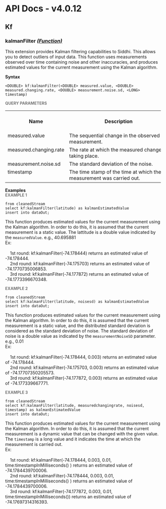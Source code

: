 # API Docs - v4.0.12

## Kf

### kalmanFilter *<a target="_blank" href="https://wso2.github.io/siddhi/documentation/siddhi-4.0/#function">(Function)</a>*

<p style="word-wrap: break-word"> This extension provides Kalman filtering capabilities to Siddhi. This allows you to detect outliers of input data. This function uses measurements observed over time containing noise and other inaccuracies, and produces estimated values for the current measurement using the Kalman algorithm.</p>

<span id="syntax" class="md-typeset" style="display: block; font-weight: bold;">Syntax</span>
```
<DOUBLE> kf:kalmanFilter(<DOUBLE> measured.value, <DOUBLE> measured.changing.rate, <DOUBLE> measurement.noise.sd, <LONG> timestamp)
```

<span id="query-parameters" class="md-typeset" style="display: block; color: rgba(0, 0, 0, 0.54); font-size: 12.8px; font-weight: bold;">QUERY PARAMETERS</span>
<table>
    <tr>
        <th>Name</th>
        <th style="min-width: 20em">Description</th>
        <th>Default Value</th>
        <th>Possible Data Types</th>
        <th>Optional</th>
        <th>Dynamic</th>
    </tr>
    <tr>
        <td style="vertical-align: top">measured.value</td>
        <td style="vertical-align: top; word-wrap: break-word">The sequential change in the observed measurement.</td>
        <td style="vertical-align: top"></td>
        <td style="vertical-align: top">DOUBLE</td>
        <td style="vertical-align: top">No</td>
        <td style="vertical-align: top">No</td>
    </tr>
    <tr>
        <td style="vertical-align: top">measured.changing.rate</td>
        <td style="vertical-align: top; word-wrap: break-word">The rate at which the measured change is taking place.</td>
        <td style="vertical-align: top"></td>
        <td style="vertical-align: top">DOUBLE</td>
        <td style="vertical-align: top">No</td>
        <td style="vertical-align: top">No</td>
    </tr>
    <tr>
        <td style="vertical-align: top">measurement.noise.sd</td>
        <td style="vertical-align: top; word-wrap: break-word">The standard deviation of the noise.</td>
        <td style="vertical-align: top"></td>
        <td style="vertical-align: top">DOUBLE</td>
        <td style="vertical-align: top">No</td>
        <td style="vertical-align: top">No</td>
    </tr>
    <tr>
        <td style="vertical-align: top">timestamp</td>
        <td style="vertical-align: top; word-wrap: break-word">The time stamp of the time at which the measurement was carried out.</td>
        <td style="vertical-align: top"></td>
        <td style="vertical-align: top">LONG</td>
        <td style="vertical-align: top">No</td>
        <td style="vertical-align: top">No</td>
    </tr>
</table>

<span id="examples" class="md-typeset" style="display: block; font-weight: bold;">Examples</span>
<span id="example-1" class="md-typeset" style="display: block; color: rgba(0, 0, 0, 0.54); font-size: 12.8px; font-weight: bold;">EXAMPLE 1</span>
```
from cleanedStream 
select kf:kalmanFilter(latitude) as kalmanEstimatedValue 
insert into dataOut;
```
<p style="word-wrap: break-word">This function produces estimated values for the current measurement using the Kalman algorithm. In order to do this, it is assumed that the current measurement is a static value. The lattitude is a double value indicated by the <code>measuredValue</code>.  e.g., 40.695881<br>Ex:&nbsp;&nbsp;&nbsp;&nbsp;<br><br>&nbsp;&nbsp;&nbsp;&nbsp;1st round: kf:kalmanFilter(-74.178444) returns an estimated value of -74.178444.<br>&nbsp;&nbsp;&nbsp;&nbsp;2nd round: kf:kalmanFilter(-74.175703) returns an estimated value of -74.1770735006853.<br>&nbsp;&nbsp;&nbsp;&nbsp;3rd round: kf:kalmanFilter(-74.177872) returns an estimated value of  -74.1773396670348.</p>

<span id="example-2" class="md-typeset" style="display: block; color: rgba(0, 0, 0, 0.54); font-size: 12.8px; font-weight: bold;">EXAMPLE 2</span>
```
from cleanedStream 
select kf:kalmanFilter(latitude, noisesd) as kalmanEstimatedValue 
insert into dataOut;
```
<p style="word-wrap: break-word">This function produces estimated values for the current measurement using the Kalman algorithm. In order to do this, it is assumed that the current measurement is a static value, and the distributed standard deviation is considered as the standard deviation of noise. The standard deviation of noise is a double value as indicated by the <code>measurementNoiseSD</code> parameter. e.g., 0.01<br>Ex: &nbsp;&nbsp;&nbsp;&nbsp;<br><br>&nbsp;&nbsp;&nbsp;&nbsp;1st round: kf:kalmanFilter(-74.178444, 0.003) returns an estimated value of -74.178444.<br>&nbsp;&nbsp;&nbsp;&nbsp;2nd round: kf:kalmanFilter(-74.175703, 0.003) returns an estimated value of -74.17707350205573.<br>&nbsp;&nbsp;&nbsp;&nbsp;3rd round: kf:kalmanFilter(-74.177872, 0.003) returns an estimated value of  -74.177339667771.</p>

<span id="example-3" class="md-typeset" style="display: block; color: rgba(0, 0, 0, 0.54); font-size: 12.8px; font-weight: bold;">EXAMPLE 3</span>
```
from cleanedStream 
select kf:kalmanFilter(latitude, measuredchangingrate, noisesd, timestamp) as kalmanEstimatedValue 
insert into dataOut;
```
<p style="word-wrap: break-word">This function produces estimated values for the current measurement using the Kalman algorithm. In order to do this, it is assumed that the current measurement is a dynamic value that can be changed with the given value. The <code>timestamp</code> is a long value and it indicates the time at which the measurement is carried out.<br>Ex:&nbsp;&nbsp;&nbsp;&nbsp;<br><br>&nbsp;&nbsp;&nbsp;&nbsp;1st round: kf:kalmanFilter(-74.178444, 0.003, 0.01, time:timestampInMilliseconds() ) returns an estimated value of -74.1784439700006.<br>&nbsp;&nbsp;&nbsp;&nbsp;2nd round: kf:kalmanFilter(-74.178444, 0.003, 0.01, time:timestampInMilliseconds() ) returns an estimated value of -74.1784439700006.<br>&nbsp;&nbsp;&nbsp;&nbsp;3rd round: kf:kalmanFilter(-74.177872, 0.003, 0.01, time:timestampInMilliseconds()) returns an estimated value of  -74.17697314316393.</p>

